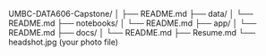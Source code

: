 UMBC-DATA606-Capstone/
│
├── README.md
├── data/
│   └── README.md
├── notebooks/
│   └── README.md
├── app/
│   └── README.md
├── docs/
│   └── README.md
├── Resume.md
└── headshot.jpg   (your photo file)


